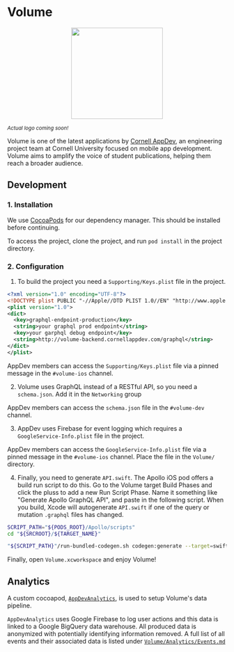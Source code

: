# Volume

<p align="center"><img src=https://images.squarespace-cdn.com/content/59370444b8a79b445e67187e/1582941016703-XASMW24H32I3SZAF4UU3/ruby.png?content-type=image%2Fpng width=210/></p>

<sup>_Actual logo coming soon!_</sup>

Volume is one of the latest applications by [Cornell AppDev](http://cornellappdev.com), an engineering project team at Cornell University focused on mobile app development. Volume aims to amplify the voice of student publications, helping them reach a broader audience.

## Development

### 1. Installation

We use [CocoaPods](http://cocoapods.org) for our dependency manager. This should be installed before continuing.

To access the project, clone the project, and run `pod install` in the project directory.

### 2. Configuration

1. To build the project you need a `Supporting/Keys.plist` file in the project.

```xml
<?xml version="1.0" encoding="UTF-8"?>
<!DOCTYPE plist PUBLIC "-//Apple//DTD PLIST 1.0//EN" "http://www.apple.com/DTDs/PropertyList-1.0.dtd">
<plist version="1.0">
<dict>
  <key>graphql-endpoint-production</key>
  <string>your graphql prod endpoint</string>
  <key>your garphql debug endpoint</key>
  <string>http://volume-backend.cornellappdev.com/graphql</string>
</dict>
</plist>
```

AppDev members can access the `Supporting/Keys.plist` file via a pinned message in the `#volume-ios` channel.

2.  Volume uses GraphQL instead of a RESTful API, so you need a `schema.json`. Add it in the `Networking` group

AppDev members can access the `schema.json` file in the `#volume-dev` channel.

3. AppDev uses Firebase for event logging which requires a `GoogleService-Info.plist` file in the project.

AppDev members can access the `GoogleService-Info.plist` file via a pinned message in the `#volume-ios` channel.
Place the file in the `Volume/` directory.

4.  Finally, you need to generate `API.swift`. The Apollo iOS pod offers a build run script to do this. Go to the Volume target Build Phases and click the pluss to add a new Run Script Phase. Name it something like "Generate Apollo GraphQL API", and paste in the following script. When you build, Xcode will autogenerate `API.swift` if one of the query or mutation `.graphql` files has changed.

```bash
SCRIPT_PATH="${PODS_ROOT}/Apollo/scripts"
cd "${SRCROOT}/${TARGET_NAME}"

"${SCRIPT_PATH}"/run-bundled-codegen.sh codegen:generate --target=swift --includes=./**/*.graphql --localSchemaFile="Networking/schema.json" Networking/API.swift
```

Finally, open `Volume.xcworkspace` and enjoy Volume!

## Analytics

A custom cocoapod, [`AppDevAnalytics`](https://github.com/cuappdev/analytics-ios), is used to setup Volume's data pipeline.

`AppDevAnalytics` uses Google Firebase to log user actions and this data is linked to a Google BigQuery data warehouse.
All produced data is anonymized with potentially identifying information removed.
A full list of all events and their associated data is listed under [`Volume/Analytics/Events.md`](./Volume/Analytics/Events.md)
